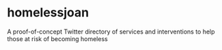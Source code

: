 # homelessjoan
A proof-of-concept Twitter directory of services and interventions to help those at risk of becoming homeless
